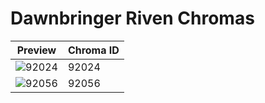 # Dawnbringer Riven Chromas

| Preview | Chroma ID |
|---------|-----------|
| ![92024](https://raw.communitydragon.org/latest/plugins/rcp-be-lol-game-data/global/default/v1/champion-chroma-images/92/92024.png) | 92024 |
| ![92056](https://raw.communitydragon.org/latest/plugins/rcp-be-lol-game-data/global/default/v1/champion-chroma-images/92/92056.png) | 92056 |